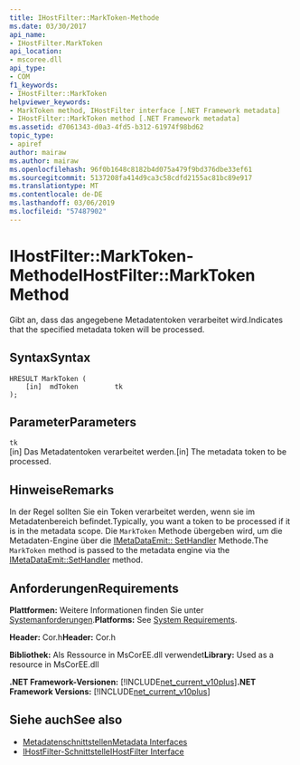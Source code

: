 ```yaml
---
title: IHostFilter::MarkToken-Methode
ms.date: 03/30/2017
api_name:
- IHostFilter.MarkToken
api_location:
- mscoree.dll
api_type:
- COM
f1_keywords:
- IHostFilter::MarkToken
helpviewer_keywords:
- MarkToken method, IHostFilter interface [.NET Framework metadata]
- IHostFilter::MarkToken method [.NET Framework metadata]
ms.assetid: d7061343-d0a3-4fd5-b312-61974f98bd62
topic_type:
- apiref
author: mairaw
ms.author: mairaw
ms.openlocfilehash: 96f0b1648c8182b4d075a479f9bd376dbe33ef61
ms.sourcegitcommit: 5137208fa414d9ca3c58cdfd2155ac81bc89e917
ms.translationtype: MT
ms.contentlocale: de-DE
ms.lasthandoff: 03/06/2019
ms.locfileid: "57487902"
---
```

# <a name="ihostfiltermarktoken-method"></a><span data-ttu-id="903c5-102">IHostFilter::MarkToken-Methode</span><span class="sxs-lookup"><span data-stu-id="903c5-102">IHostFilter::MarkToken Method</span></span>
<span data-ttu-id="903c5-103">Gibt an, dass das angegebene Metadatentoken verarbeitet wird.</span><span class="sxs-lookup"><span data-stu-id="903c5-103">Indicates that the specified metadata token will be processed.</span></span>  
  
## <a name="syntax"></a><span data-ttu-id="903c5-104">Syntax</span><span class="sxs-lookup"><span data-stu-id="903c5-104">Syntax</span></span>  
  
```  
HRESULT MarkToken (  
    [in]  mdToken         tk  
);  
```  
  
## <a name="parameters"></a><span data-ttu-id="903c5-105">Parameter</span><span class="sxs-lookup"><span data-stu-id="903c5-105">Parameters</span></span>  
 `tk`  
 <span data-ttu-id="903c5-106">[in] Das Metadatentoken verarbeitet werden.</span><span class="sxs-lookup"><span data-stu-id="903c5-106">[in] The metadata token to be processed.</span></span>  
  
## <a name="remarks"></a><span data-ttu-id="903c5-107">Hinweise</span><span class="sxs-lookup"><span data-stu-id="903c5-107">Remarks</span></span>  
 <span data-ttu-id="903c5-108">In der Regel sollten Sie ein Token verarbeitet werden, wenn sie im Metadatenbereich befindet.</span><span class="sxs-lookup"><span data-stu-id="903c5-108">Typically, you want a token to be processed if it is in the metadata scope.</span></span> <span data-ttu-id="903c5-109">Die `MarkToken` Methode übergeben wird, um die Metadaten-Engine über die [IMetaDataEmit:: SetHandler](../../../../docs/framework/unmanaged-api/metadata/imetadataemit-sethandler-method.md) Methode.</span><span class="sxs-lookup"><span data-stu-id="903c5-109">The `MarkToken` method is passed to the metadata engine via the [IMetaDataEmit::SetHandler](../../../../docs/framework/unmanaged-api/metadata/imetadataemit-sethandler-method.md) method.</span></span>  
  
## <a name="requirements"></a><span data-ttu-id="903c5-110">Anforderungen</span><span class="sxs-lookup"><span data-stu-id="903c5-110">Requirements</span></span>  
 <span data-ttu-id="903c5-111">**Plattformen:** Weitere Informationen finden Sie unter [Systemanforderungen](../../../../docs/framework/get-started/system-requirements.md).</span><span class="sxs-lookup"><span data-stu-id="903c5-111">**Platforms:** See [System Requirements](../../../../docs/framework/get-started/system-requirements.md).</span></span>  
  
 <span data-ttu-id="903c5-112">**Header:** Cor.h</span><span class="sxs-lookup"><span data-stu-id="903c5-112">**Header:** Cor.h</span></span>  
  
 <span data-ttu-id="903c5-113">**Bibliothek:** Als Ressource in MsCorEE.dll verwendet</span><span class="sxs-lookup"><span data-stu-id="903c5-113">**Library:** Used as a resource in MsCorEE.dll</span></span>  
  
 <span data-ttu-id="903c5-114">**.NET Framework-Versionen:** [!INCLUDE[net_current_v10plus](../../../../includes/net-current-v10plus-md.md)]</span><span class="sxs-lookup"><span data-stu-id="903c5-114">**.NET Framework Versions:** [!INCLUDE[net_current_v10plus](../../../../includes/net-current-v10plus-md.md)]</span></span>  
  
## <a name="see-also"></a><span data-ttu-id="903c5-115">Siehe auch</span><span class="sxs-lookup"><span data-stu-id="903c5-115">See also</span></span>
- [<span data-ttu-id="903c5-116">Metadatenschnittstellen</span><span class="sxs-lookup"><span data-stu-id="903c5-116">Metadata Interfaces</span></span>](../../../../docs/framework/unmanaged-api/metadata/metadata-interfaces.md)
- [<span data-ttu-id="903c5-117">IHostFilter-Schnittstelle</span><span class="sxs-lookup"><span data-stu-id="903c5-117">IHostFilter Interface</span></span>](../../../../docs/framework/unmanaged-api/metadata/ihostfilter-interface.md)
